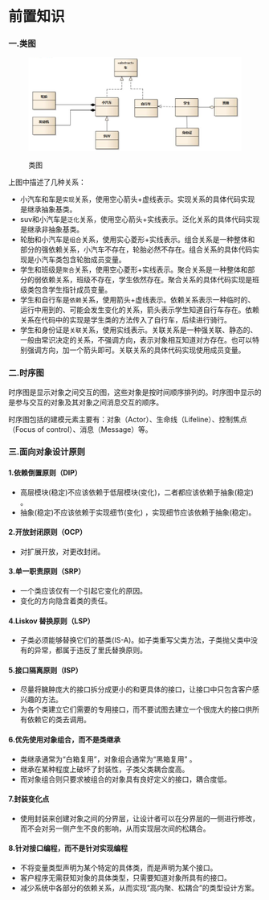 # 前置知识

### 一.类图

<figure><img src="../../.gitbook/assets/image (4).png" alt=""><figcaption><p>类图</p></figcaption></figure>

上图中描述了几种关系：

* 小汽车和车是`实现`关系，使用空心箭头+虚线表示。实现关系的具体代码实现是继承抽象基类。
* suv和小汽车是`泛化`关系，使用空心箭头+实线表示。泛化关系的具体代码实现是继承非抽象基类。
* 轮胎和小汽车是`组合`关系，使用实心菱形+实线表示。组合关系是一种整体和部分的强依赖关系，小汽车不存在，轮胎必然不存在。组合关系的具体代码实现是小汽车类包含轮胎成员变量。
* 学生和班级是`聚合`关系，使用空心菱形+实线表示。聚合关系是一种整体和部分的弱依赖关系，班级不存在，学生依然存在。聚合关系的具体代码实现是班级类包含学生指针成员变量。
* 学生和自行车是`依赖`关系，使用箭头+虚线表示。依赖关系表示一种临时的、运行中用到的、可能会发生变化的关系，箭头表示学生知道自行车存在。依赖关系在代码中的实现是学生类的方法传入了自行车，后续进行骑行。
* 学生和身份证是`关联`关系，使用实线表示。关联关系是一种强关联、静态的、一般由常识决定的关系，不强调方向，表示对象相互知道对方存在。也可以特别强调方向，加一个箭头即可。关联关系的具体代码实现使用成员变量。

### 二.时序图

时序图是显示对象之间交互的图，这些对象是按时间顺序排列的。时序图中显示的是参与交互的对象及其对象之间消息交互的顺序。

时序图包括的建模元素主要有：对象（Actor）、生命线（Lifeline）、控制焦点（Focus of control）、消息（Message）等。

### 三.面向对象设计原则

#### 1.依赖倒置原则（DIP）

* 高层模块(稳定)不应该依赖于低层模块(变化)，二者都应该依赖于抽象(稳定) 。
* 抽象(稳定)不应该依赖于实现细节(变化) ，实现细节应该依赖于抽象(稳定)。

#### 2.开放封闭原则（OCP）

* 对扩展开放，对更改封闭。

#### 3.单一职责原则（SRP）

* 一个类应该仅有一个引起它变化的原因。
* 变化的方向隐含着类的责任。

#### 4.Liskov 替换原则（LSP）

* 子类必须能够替换它们的基类(IS-A)。如子类重写父类方法，子类抛父类中没有的异常，都属于违反了里氏替换原则。

#### 5.接口隔离原则（ISP）

* 尽量将臃肿庞大的接口拆分成更小的和更具体的接口，让接口中只包含客户感兴趣的方法。
* 为各个类建立它们需要的专用接口，而不要试图去建立一个很庞大的接口供所有依赖它的类去调用。

#### 6.优先使用对象组合，而不是类继承

* 类继承通常为“白箱复用”，对象组合通常为“黑箱复用” 。
* 继承在某种程度上破坏了封装性，子类父类耦合度高。
* 而对象组合则只要求被组合的对象具有良好定义的接口，耦合度低。

#### 7.封装变化点

* 使用封装来创建对象之间的分界层，让设计者可以在分界层的一侧进行修改，而不会对另一侧产生不良的影响，从而实现层次间的松耦合。

#### 8.针对接口编程，而不是针对实现编程

* 不将变量类型声明为某个特定的具体类，而是声明为某个接口。
* 客户程序无需获知对象的具体类型，只需要知道对象所具有的接口。
* 减少系统中各部分的依赖关系，从而实现“高内聚、松耦合”的类型设计方案。
